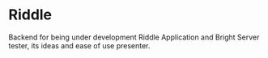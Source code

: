# Riddle
 Backend for being under development Riddle Application and Bright Server tester, its ideas and ease of use presenter.